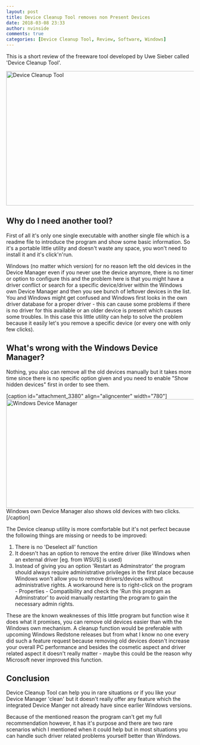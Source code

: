 ```yaml
---
layout: post
title: Device Cleanup Tool removes non Present Devices
date: 2018-03-08 23:33
author: nvinside
comments: true
categories: [Device Cleanup Tool, Review, Software, Windows]
---
```

This is a short review of the freeware tool developed by Uwe Sieber called 'Device Cleanup Tool'.

<img class=" size-full wp-image-3379 aligncenter" src="https://chefkochblog.files.wordpress.com/2018/03/device-cleanup-tool.jpg" alt="Device Cleanup Tool" width="557" height="361" />

<!--more-->

<h2>Why do I need another tool?</h2>

First of all it's only one single executable with another single file which is a readme file to introduce the program and show some basic information. So it's a portable little utility and doesn't waste any space, you won't need to install it and it's click'n'run.

Windows (no matter which version) for no reason left the old devices in the Device Manager even if you never use the device anymore, there is no timer or option to configure this and the problem here is that you might have a driver conflict or search for a specific device/driver within the Windows own Device Manager and then you see bunch of leftover devices in the list. You and Windows might get confused and Windows first looks in the own driver database for a proper driver - this can cause some problems if there is no driver for this available or an older device is present which causes some troubles. In this case this little utility can help to solve the problem because it easily let's you remove a specific device (or every one with only few clicks).

<h2>What's wrong with the Windows Device Manager?</h2>

Nothing, you also can remove all the old devices manually but it takes more time since there is no specific option given and you need to enable "Show hidden devices" first in order to see them.

[caption id="attachment_3380" align="aligncenter" width="780"]<img class=" size-full wp-image-3380 aligncenter" src="https://chefkochblog.files.wordpress.com/2018/03/windows-device-manager.png" alt="Windows Device Manager" width="780" height="292" /> Windows own Device Manager also shows old devices with two clicks.[/caption]

The Device cleanup utility is more comfortable but it's not perfect because the following things are missing or needs to be improved:

<ol>
    <li>There is no 'Deselect all' function</li>
    <li>It doesn't has an option to remove the entire driver (like Windows when an external driver [eg. from WSUS] is used)</li>
    <li>Instead of giving you an option 'Restart as Adminstrator' the program should always require administrative privileges in the first place because Windows won't allow you to remove drivers/devices without administrative rights. A workaround here is to right-click on the program - Properties - Compatibility and check the 'Run this program as Adminstrator' to avoid manually restarting the program to gain the necessary admin rights.</li>
</ol>

These are the known weaknesses of this little program but function wise it does what it promises, you can remove old devices easier than with the Windows own mechanism. A cleanup function would be preferable with upcoming Windows Redstone releases but from what I know no one every did such a feature request because removing old devices doesn't increase your overall PC performance and besides the cosmetic aspect and driver related aspect it doesn't really matter - maybe this could be the reason why Microsoft never improved this function.

<h2>Conclusion</h2>

Device Cleanup Tool can help you in rare situations or if you like your Device Manager 'clean' but it doesn't really offer any feature which the integrated Device Manger not already have since earlier Windows versions.

Because of the mentioned reason the program can't get my full recommendation however, it has it's purpose and there are two rare scenarios which I mentioned when it could help but in most situations you can handle such driver related problems yourself better than Windows.
